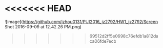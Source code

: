 <<<<<<< HEAD
=======
![image](https://github.com/jzhou0131/PUI2016_jz2792/HW1_jz2792/Screen Shot 2016-09-09 at 12.42.26 PM.png)
>>>>>>> 69512d2ff5e0998c76efdb1a812daca06fde7ecb

